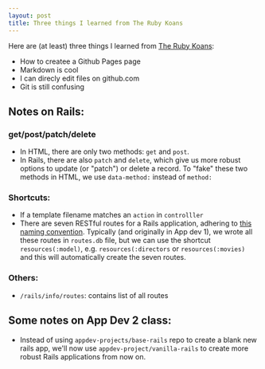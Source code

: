 ```yaml
---
layout: post
title: Three things I learned from The Ruby Koans
---
```


Here are (at least) three things I learned from [The Ruby Koans](http://rubykoans.com/):
- How to createe a Github Pages page
- Markdown is cool
- I can direcly edit files on github.com
- Git is still confusing


## Notes on Rails:


### get/post/patch/delete

- In HTML, there are only two methods: `get` and `post`. 
- In Rails, there are also `patch` and `delete`, which give us more robust options to update (or "patch") or delete a record. To "fake" these two methods in HTML, we use `data-method:` instead of `method:`


### Shortcuts:
- If a template filename matches an `action` in `controlller` 
- There are seven RESTful routes for a Rails application, adhering to [this naming convention](https://restfulapi.net/resource-naming/). Typically (and originally in App dev 1), we wrote all these routes in `routes.db` file, but we can use the shortcut `resources(:model)`, e.g. `resources(:directors` or `resources(:movies)` and this will automatically create the seven routes.


### Others:
- `/rails/info/routes`: contains list of all routes


## Some notes on App Dev 2 class:
- Instead of using `appdev-projects/base-rails` repo to create a blank new rails app, we'll now use `appdev-project/vanilla-rails` to create more robust Rails applications from now on.

